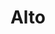 ---
codehost: https://github.com/https://github.com/runprism/alto
logohandle: mintlifyapp_alto
sort: alto
title: Alto
website: https://alto.mintlify.app/
---